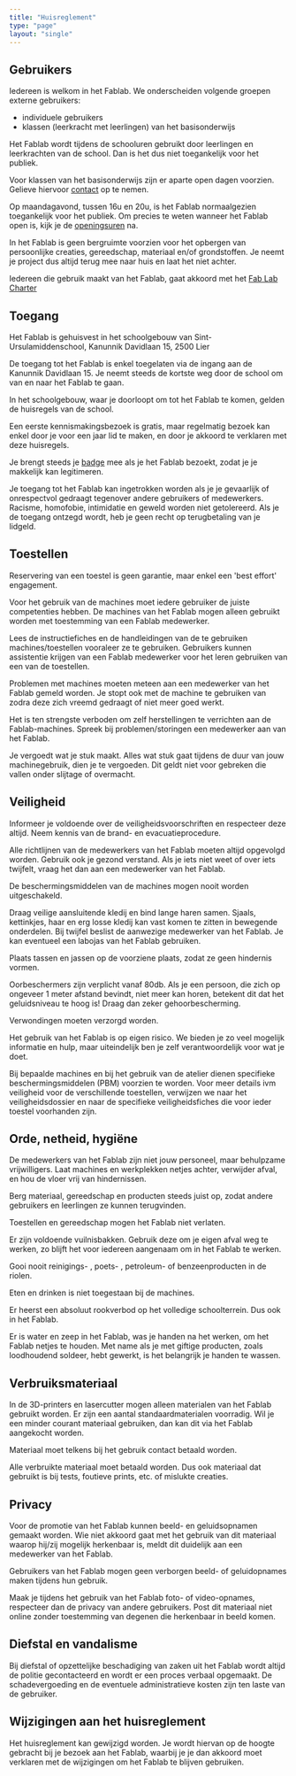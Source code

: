 ```yaml
---
title: "Huisreglement"
type: "page"
layout: "single"
---
```

## Gebruikers
Iedereen is welkom in het Fablab.
We onderscheiden volgende groepen externe gebruikers:

* individuele gebruikers
* klassen (leerkracht met leerlingen) van het basisonderwijs

Het Fablab wordt tijdens de schooluren gebruikt door leerlingen
en leerkrachten van de  school. Dan is het dus niet toegankelijk voor het publiek.

Voor klassen van het basisonderwijs zijn er aparte open dagen voorzien. Gelieve hiervoor [contact](/contact) op te nemen.

Op maandagavond, tussen 16u en 20u, is het Fablab normaalgezien toegankelijk voor het publiek. Om precies te weten wanneer het Fablab open is, kijk je de [openingsuren](/gebruik/openingsuren) na.

In het Fablab is geen bergruimte voorzien voor het opbergen van persoonlijke creaties, gereedschap, materiaal en/of grondstoffen. Je neemt je project dus altijd terug mee naar huis en laat het niet achter.

Iedereen die gebruik maakt van het Fablab, gaat akkoord met het [Fab Lab Charter](http://fab.cba.mit.edu/about/charter/)

## Toegang
Het Fablab is gehuisvest in het schoolgebouw van Sint-Ursulamiddenschool, Kanunnik Davidlaan 15, 2500 Lier 

De toegang tot het Fablab is enkel toegelaten via de ingang aan de Kanunnik Davidlaan 15. Je neemt steeds de kortste weg door de school om van en naar het Fablab te gaan.

In het schoolgebouw, waar je doorloopt om tot het Fablab te komen, gelden de huisregels van de school. 

Een eerste kennismakingsbezoek is gratis, maar regelmatig bezoek kan enkel door je voor een jaar lid te maken, en door je akkoord te verklaren met deze huisregels.

Je brengt steeds je [badge](/gebruik/badge) mee als je het Fablab bezoekt, zodat je je makkelijk kan legitimeren.

Je toegang tot het Fablab kan ingetrokken worden als je je gevaarlijk of onrespectvol gedraagt tegenover andere gebruikers of medewerkers. Racisme, homofobie, intimidatie en geweld worden niet getolereerd. Als je de toegang ontzegd wordt, heb je geen recht op terugbetaling van je lidgeld.

## Toestellen
Reservering van een toestel is geen garantie, maar enkel een 'best effort' engagement.

Voor het gebruik van de machines moet iedere gebruiker de juiste competenties hebben. De machines van het Fablab mogen alleen gebruikt worden met toestemming van een Fablab medewerker. 

Lees de instructiefiches en de handleidingen van de te gebruiken machines/toestellen vooraleer ze te gebruiken. Gebruikers kunnen assistentie krijgen van een Fablab medewerker voor het leren gebruiken van een van de toestellen.

Problemen met machines moeten meteen aan een medewerker van het Fablab gemeld worden. Je stopt ook met de machine te gebruiken van zodra deze zich vreemd gedraagt of niet meer goed werkt. 

Het is ten strengste verboden om zelf herstellingen te verrichten aan de Fablab-machines. Spreek bij problemen/storingen een medewerker aan van het Fablab. 

Je vergoedt wat je stuk maakt. Alles wat stuk gaat tijdens de duur van jouw machinegebruik, dien je te vergoeden. Dit geldt niet voor gebreken die vallen onder slijtage of overmacht. 

## Veiligheid

Informeer je voldoende over de veiligheidsvoorschriften en respecteer deze altijd. Neem kennis van de brand- en evacuatieprocedure. 

Alle richtlijnen van de medewerkers van het Fablab moeten altijd opgevolgd worden. Gebruik ook je gezond verstand. Als je iets niet weet of over iets twijfelt, vraag het dan aan een medewerker van het Fablab. 

De beschermingsmiddelen van de machines mogen nooit worden uitgeschakeld. 

Draag veilige aansluitende kledij en bind lange haren samen. Sjaals, kettinkjes, haar en erg losse kledij kan vast komen te zitten in bewegende onderdelen. Bij twijfel beslist de aanwezige medewerker van het Fablab. Je kan eventueel een labojas van het Fablab gebruiken.

Plaats tassen en jassen op de voorziene plaats, zodat ze geen hindernis vormen.

Oorbeschermers zijn verplicht vanaf 80db. Als je een persoon, die zich op ongeveer 1 meter afstand bevindt, niet meer kan horen, betekent dit dat het geluidsniveau te hoog is! Draag dan zeker gehoorbescherming. 

Verwondingen moeten verzorgd worden.

Het gebruik van het Fablab is op eigen risico. We bieden je zo veel mogelijk informatie en hulp, maar uiteindelijk ben je zelf verantwoordelijk voor wat je doet. 

Bij bepaalde machines en bij het gebruik van de atelier dienen specifieke beschermingsmiddelen (PBM) voorzien te worden. Voor meer details ivm veiligheid voor de verschillende toestellen, verwijzen we naar het veiligheidsdossier en naar de specifieke veiligheidsfiches die voor ieder toestel voorhanden zijn. 

## Orde, netheid, hygiëne

De medewerkers van het Fablab zijn niet jouw personeel, maar behulpzame vrijwilligers. Laat machines en werkplekken netjes achter, verwijder afval, en hou de vloer vrij van hindernissen.

Berg materiaal, gereedschap en producten steeds juist op, zodat andere gebruikers en leerlingen ze kunnen terugvinden.

Toestellen en gereedschap mogen het Fablab niet verlaten.

Er zijn voldoende vuilnisbakken. Gebruik deze om je eigen afval weg te werken, zo blijft het voor iedereen aangenaam om in het Fablab te werken. 

Gooi nooit reinigings- , poets- , petroleum- of benzeenproducten in de riolen. 

Eten en drinken is niet toegestaan bij de machines. 

Er heerst een absoluut rookverbod op het volledige schoolterrein. Dus ook in het Fablab.

Er is water en zeep in het Fablab, was je handen na het werken, om het Fablab netjes te houden. Met name als je met giftige producten, zoals loodhoudend soldeer, hebt gewerkt, is het belangrijk je handen te wassen.

## Verbruiksmateriaal

In de 3D-printers en lasercutter mogen alleen materialen van het Fablab gebruikt worden. Er zijn een aantal standaardmaterialen voorradig. Wil je een minder courant materiaal gebruiken, dan kan dit via het Fablab aangekocht worden.

Materiaal moet telkens bij het gebruik contact betaald worden.

Alle verbruikte materiaal moet betaald worden. Dus ook materiaal dat gebruikt is bij tests, foutieve prints, etc. of mislukte creaties.

## Privacy

Voor de promotie van het Fablab kunnen beeld- en geluidsopnamen gemaakt worden. Wie niet akkoord gaat met het gebruik van dit materiaal waarop hij/zij mogelijk herkenbaar is, meldt dit duidelijk aan een medewerker van het Fablab. 

Gebruikers van het Fablab mogen geen verborgen beeld- of geluidopnames maken tijdens hun gebruik. 

Maak je tijdens het gebruik van het Fablab foto- of video-opnames, respecteer dan de privacy van andere gebruikers. Post dit materiaal niet online zonder toestemming van degenen die herkenbaar in beeld komen.

## Diefstal en vandalisme

Bij diefstal of opzettelijke beschadiging van zaken uit het Fablab wordt altijd de politie gecontacteerd en wordt er een proces verbaal opgemaakt. De schadevergoeding en de eventuele administratieve kosten zijn ten laste van de gebruiker.

## Wijzigingen aan het huisreglement

Het huisreglement kan gewijzigd worden. Je wordt hiervan op de hoogte gebracht bij je bezoek aan het Fablab, waarbij je je dan akkoord moet verklaren met de wijzigingen om het Fablab te blijven gebruiken.